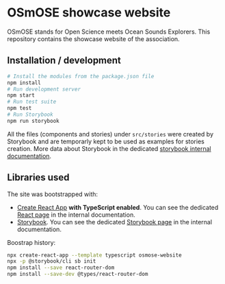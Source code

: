 # OSmOSE showcase website

OSmOSE stands for Open Science meets Ocean Sounds Explorers.
This repository contains the showcase website of the association.

## Installation / development

```sh
# Install the modules from the package.json file
npm install
# Run development server
npm start
# Run test suite
npm test
# Run Storybook
npm run storybook
```

All the files (components and stories) under `src/stories` were created by Storybook and are temporarly kept to be used as examples for stories creation. More data about Storybook in the dedicated [storybook internal documentation](docs/storybook.md).

## Libraries used

The site was bootstrapped with:

* [Create React App](https://github.com/facebook/create-react-app) **with TypeScript enabled**. You can see the dedicated [React page](docs/react.md) in the internal documentation.
* [Storybook](https://storybook.js.org/). You can see the dedicated [Storybook page](docs/storybook.md) in the internal documentation.

Boostrap history:

```sh
npx create-react-app --template typescript osmose-website
npx -p @storybook/cli sb init
npm install --save react-router-dom
npm install --save-dev @types/react-router-dom
```
